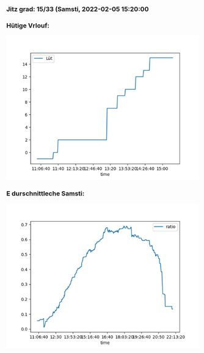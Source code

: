 ### Jitz grad: 15/33 (Samsti, 2022-02-05 15:20:00

### Hütige Vrlouf:
![Graph](Today.png)

### E durschnittleche Samsti:
![Graph](Samsti.png)